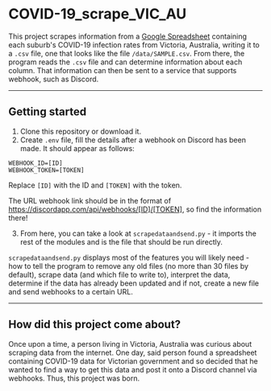 # COVID-19_scrape_VIC_AU

This project scrapes information from a [Google Spreadsheet](https://docs.google.com/spreadsheets/d/e/2PACX-1vTwXSqlP56q78lZKxc092o6UuIyi7VqOIQj6RM4QmlVPgtJZfbgzv0a3X7wQQkhNu8MFolhVwMy4VnF/pub) 
containing each suburb's COVID-19 infection rates from Victoria, Australia, writing it to a `.csv` file, one that looks 
like the file `/data/SAMPLE.csv`. From there, the program reads the `.csv` file and can determine information about each
column. That information can then be sent to a service that supports webhook, such as Discord.

---
## Getting started

1. Clone this repository or download it.
2. Create `.env` file, fill the details after a webhook on Discord has been made.
It should appear as follows:
```
WEBHOOK_ID=[ID]
WEBHOOK_TOKEN=[TOKEN]
```
Replace `[ID]` with the ID and `[TOKEN]` with the token.

The URL webhook link should be in the format of https://discordapp.com/api/webhooks/[ID]/[TOKEN], so find the information there!

3. From here, you can take a look at `scrapedataandsend.py` - it imports the rest of the modules and is the file that should be run directly.

`scrapedataandsend.py` displays most of the features you will likely need - how to tell the program to remove any old 
files (no more than 30 files by default), scrape data (and which file to write to), interpret the data, determine if the
data has already been updated and if not, create a new file and send webhooks to a certain URL.

---
## How did this project come about? 

Once upon a time, a person living in Victoria, Australia was curious about scraping data from the internet. 
One day, said person found a spreadsheet containing COVID-19 data for Victorian government and so decided that he wanted
 to find a way to get this data and post it onto a Discord channel via webhooks. Thus, this project was born.
